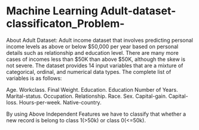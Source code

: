 # Machine Learning Adult-dataset-classificaton_Problem-

About Adult Dataset:
 Adult income dataset that involves predicting personal income levels as above or below $50,000 per year based on personal details such as relationship and education level. 
 There are many more cases of incomes less than $50K than above $50K, although the skew is not severe.
 The dataset provides 14 input variables that are a mixture of categorical, ordinal, and numerical data types. The complete list of variables is as follows:

Age.
Workclass.
Final Weight.
Education.
Education Number of Years.
Marital-status.
Occupation.
Relationship.
Race.
Sex.
Capital-gain.
Capital-loss.
Hours-per-week.
Native-country.

By using Above Independent Features we have to classify that whether a new record is belong to class 1(>50k) or class 0(<=50k). 
